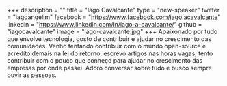 +++
description = ""
title = "Iago Cavalcante"
type = "new-speaker"
twitter = "iagoangelim"
facebook = "https://www.facebook.com/iago.acavalcante"
linkedin = "https://www.linkedin.com/in/iago-a-cavalcante/"
github = "iagocavalcante"
image = "iago-cavalcante.jpg"
+++
Apaixonado por tudo que envolve tecnologia, gosto de contribuir e ajudar no crescimento das comunidades. Venho tentando contribuir com o mundo open-source e acredito demais na lei do retorno, escrevo artigos nas horas vagas, tento contribuir com o pouco que conheço para ajudar no crescimento das empresas por onde passei. Adoro conversar sobre tudo e busco sempre ouvir as pessoas.